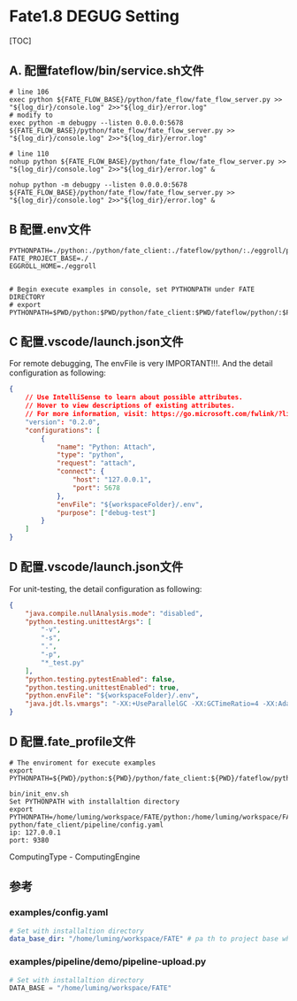 # Fate1.8 DEGUG Setting

[TOC]

## A. 配置fateflow/bin/service.sh文件

```shell
# line 106
exec python ${FATE_FLOW_BASE}/python/fate_flow/fate_flow_server.py >> "${log_dir}/console.log" 2>>"${log_dir}/error.log"
# modify to
exec python -m debugpy --listen 0.0.0.0:5678 ${FATE_FLOW_BASE}/python/fate_flow/fate_flow_server.py >> "${log_dir}/console.log" 2>>"${log_dir}/error.log"

# line 110
nohup python ${FATE_FLOW_BASE}/python/fate_flow/fate_flow_server.py >> "${log_dir}/console.log" 2>>"${log_dir}/error.log" &

nohup python -m debugpy --listen 0.0.0.0:5678 ${FATE_FLOW_BASE}/python/fate_flow/fate_flow_server.py >> "${log_dir}/console.log" 2>>"${log_dir}/error.log" &
```

## B 配置.env文件

```shell
PYTHONPATH=./python:./python/fate_client:./fateflow/python/:./eggroll/python/
FATE_PROJECT_BASE=./
EGGROLL_HOME=./eggroll


# Begin execute examples in console, set PYTHONPATH under FATE DIRECTORY
# export PYTHONPATH=$PWD/python:$PWD/python/fate_client:$PWD/fateflow/python/:$PWD/eggroll/python/
```

## C 配置.vscode/launch.json文件

For remote debugging, The envFile is very IMPORTANT!!!. And the detail configuration as
following:

```JSON
{
    // Use IntelliSense to learn about possible attributes.
    // Hover to view descriptions of existing attributes.
    // For more information, visit: https://go.microsoft.com/fwlink/?linkid=830387
    "version": "0.2.0",
    "configurations": [
        {
            "name": "Python: Attach",
            "type": "python",
            "request": "attach",
            "connect": {
                "host": "127.0.0.1",
                "port": 5678
            },
            "envFile": "${workspaceFolder}/.env",
            "purpose": ["debug-test"]
        }
    ]
}
```

## D 配置.vscode/launch.json文件

For unit-testing, the detail configuration as following:

```JSON
{
    "java.compile.nullAnalysis.mode": "disabled",
    "python.testing.unittestArgs": [
        "-v",
        "-s",
        ".",
        "-p",
        "*_test.py"
    ],
    "python.testing.pytestEnabled": false,
    "python.testing.unittestEnabled": true,
    "python.envFile": "${workspaceFolder}/.env",
    "java.jdt.ls.vmargs": "-XX:+UseParallelGC -XX:GCTimeRatio=4 -XX:AdaptiveSizePolicyWeight=90 -Dsun.zip.disableMemoryMapping=true -Xmx4G -Xms100m -Xlog:disable"
}
```

## D 配置.fate\_profile文件

```SHELL
# The enviroment for execute examples
export PYTHONPATH=${PWD}/python:${PWD}/python/fate_client:${PWD}/fateflow/python/:${PWD}/eggroll/python/

bin/init_env.sh
Set PYTHONPATH with installaltion directory
export PYTHONPATH=/home/luming/workspace/FATE/python:/home/luming/workspace/FATE/fateflow/python
python/fate_client/pipeline/config.yaml
ip: 127.0.0.1
port: 9380
```

ComputingType - ComputingEngine

## 参考

### examples/config.yaml

```YAML
# Set with installaltion directory
data_base_dir: "/home/luming/workspace/FATE" # pa th to project base where data is located
```

### examples/pipeline/demo/pipeline-upload.py

```python
# Set with installaltion directory
DATA_BASE = "/home/luming/workspace/FATE"
```

